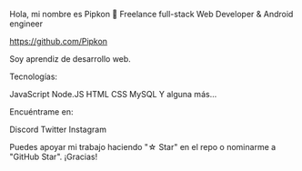 Hola, mi nombre es Pipkon 👋
Freelance full-stack Web Developer & Android engineer

https://github.com/Pipkon

Soy aprendiz de desarrollo web.

Tecnologías:

JavaScript Node.JS HTML CSS MySQL
Y alguna más...

Encuéntrame en:

 Discord
Twitter Instagram

Puedes apoyar mi trabajo haciendo "☆ Star" en el repo o nominarme a "GitHub Star". ¡Gracias!
